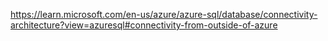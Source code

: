 https://learn.microsoft.com/en-us/azure/azure-sql/database/connectivity-architecture?view=azuresql#connectivity-from-outside-of-azure
